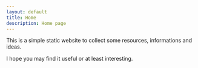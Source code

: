 ```yaml
---
layout: default
title: Home
description: Home page
---
```


This is a simple static website to collect some resources, informations and ideas.

I hope you may find it useful or at least interesting.
